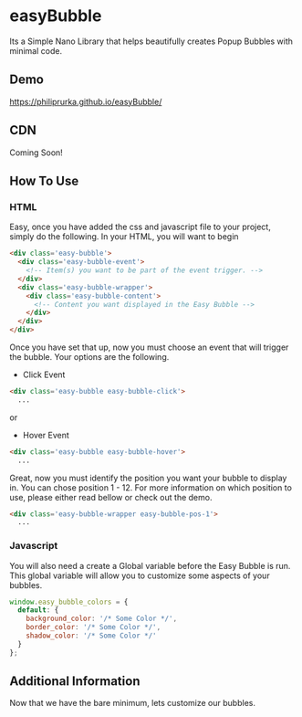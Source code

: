 # easyBubble
Its a Simple Nano Library that helps beautifully creates Popup Bubbles with minimal code.

## Demo
https://philiprurka.github.io/easyBubble/

## CDN
Coming Soon!

## How To Use
### HTML
Easy, once you have added the css and javascript file to your project, simply do the following.
In your HTML, you will want to begin
```html
<div class='easy-bubble'>
  <div class='easy-bubble-event'>
    <!-- Item(s) you want to be part of the event trigger. -->
  </div>
  <div class='easy-bubble-wrapper'>
    <div class='easy-bubble-content'>
      <!-- Content you want displayed in the Easy Bubble -->
    </div>
  </div>
</div>
```

Once you have set that up, now you must choose an event that will trigger the bubble. Your options are the following.
- Click Event
```html
<div class='easy-bubble easy-bubble-click'>
  ...
```
or
- Hover Event
```html
<div class='easy-bubble easy-bubble-hover'>
  ...
```

Great, now you must identify the position you want your bubble to display in. You can chose position 1 - 12. For more information on which position to use, please either read bellow or check out the demo.
```html
<div class='easy-bubble-wrapper easy-bubble-pos-1'>
  ...
```

### Javascript
You will also need a create a Global variable before the Easy Bubble is run. This global variable will allow you to customize some aspects of your bubbles.
```javascript
window.easy_bubble_colors = {
  default: {
    background_color: '/* Some Color */',
    border_color: '/* Some Color */',
    shadow_color: '/* Some Color */'
  }
};
```

## Additional Information
Now that we have the bare minimum, lets customize our bubbles.
